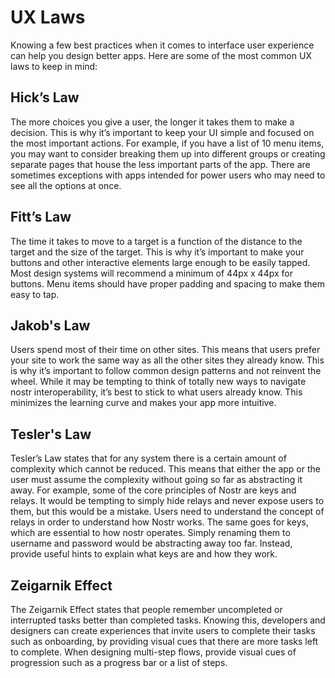 # UX Laws

Knowing a few best practices when it comes to interface user experience can help you design better apps. Here are some of the most common UX laws to keep in mind:

## Hick’s Law
The more choices you give a user, the longer it takes them to make a decision. This is why it’s important to keep your UI simple and focused on the most important actions. For example, if you have a list of 10 menu items, you may want to consider breaking them up into different groups or creating separate pages that house the less important parts of the app. There are sometimes exceptions with apps intended for power users who may need to see all the options at once. 

## Fitt’s Law
The time it takes to move to a target is a function of the distance to the target and the size of the target. This is why it’s important to make your buttons and other interactive elements large enough to be easily tapped. Most design systems will recommend a minimum of 44px x 44px for buttons. Menu items should have proper padding and spacing to make them easy to tap. 

## Jakob's Law
Users spend most of their time on other sites. This means that users prefer your site to work the same way as all the other sites they already know. This is why it’s important to follow common design patterns and not reinvent the wheel. While it may be tempting to think of totally new ways to navigate nostr interoperability, it’s best to stick to what users already know. This minimizes the learning curve and makes your app more intuitive.

## Tesler's Law
Tesler’s Law states that for any system there is a certain amount of complexity which cannot be reduced. This means that either the app or the user must assume the complexity without going so far as abstracting it away. For example, some of the core principles of Nostr are keys and relays. It would be tempting to simply hide relays and never expose users to them, but this would be a mistake. Users need to understand the concept of relays in order to understand how Nostr works. The same goes for keys, which are essential to how nostr operates. Simply renaming them to username and password would be abstracting away too far. Instead, provide useful hints to explain what keys are and how they work. 

## Zeigarnik Effect 
The Zeigarnik Effect states that people remember uncompleted or interrupted tasks better than completed tasks. Knowing this, developers and designers can create experiences that invite users to complete their tasks such as onboarding, by providing visual cues that there are more tasks left to complete. When designing multi-step flows, provide visual cues of progression such as a progress bar or a list of steps.